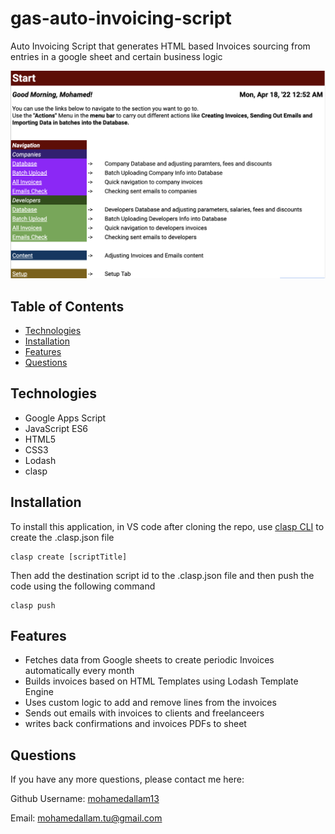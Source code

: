 # gas-auto-invoicing-script
Auto Invoicing Script that generates HTML based Invoices sourcing from entries in a google sheet and certain business logic

![Application](./screenshots/Screenshot1.png)


## Table of Contents

* [Technologies](#technologies)
* [Installation](#installation)
* [Features](#features)
* [Questions](#questions)



## Technologies 

* Google Apps Script
* JavaScript ES6
* HTML5
* CSS3
* Lodash
* clasp

## Installation

To install this application, in VS code after cloning the repo, use [clasp CLI](https://developers.google.com/apps-script/guides/clasp) to create the .clasp.json file

```
clasp create [scriptTitle]
```

Then add the destination script id to the .clasp.json file and then push the code using the following command

```
clasp push
```


## Features

* Fetches data from Google sheets to create periodic Invoices automatically every month
* Builds invoices based on HTML Templates using Lodash Template Engine
* Uses custom logic to add and remove lines from the invoices
* Sends out emails with invoices to clients and freelanceers
* writes back confirmations and invoices PDFs to sheet



## Questions 

If you have any more questions, please contact me here:

Github Username: [mohamedallam13](https://mohamedallam13.github.io/react-professional-portfolio/)

Email: [mohamedallam.tu@gmail.com](mailto:mohamedallam.tu@gmail.com)

